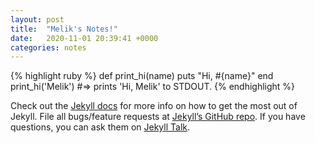 ```yaml
---
layout: post
title:  "Melik's Notes!"
date:   2020-11-01 20:39:41 +0000
categories: notes
---
```

{% highlight ruby %}
def print_hi(name)
  puts "Hi, #{name}"
end
print_hi('Melik')
#=> prints 'Hi, Melik' to STDOUT.
{% endhighlight %}

Check out the [Jekyll docs][jekyll-docs] for more info on how to get the most out of Jekyll. File all bugs/feature requests at [Jekyll’s GitHub repo][jekyll-gh]. If you have questions, you can ask them on [Jekyll Talk][jekyll-talk].

[jekyll-docs]: https://jekyllrb.com/docs/home
[jekyll-gh]:   https://github.com/jekyll/jekyll
[jekyll-talk]: https://talk.jekyllrb.com/
